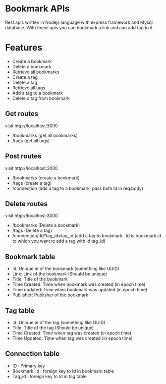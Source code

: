 # Bookmark APIs

Rest apis written in Nodejs language with express framework and Mysql database. With these apis you can bookmark a link and can add tag to it.

# Features

* Create a bookmark
* Delete a bookmark
* Retrieve all bookmarks
* Create a tag
* Delete a tag
* Retrieve all tags
* Add a tag to a bookmark
* Delete a tag from bookmark

## Get routes
visit http://localhost:3000
* /bookmarks           (get all bookmarks)
* /tags                (get all tags)
       

## Post routes
visit http://localhost:3000
* /bookmarks           (create a bookmark)
* /tags                (create a tag)
* /connection          (add a tag to a bookmark, pass both Id in req.body)
## Delete routes
visit http://localhost:3000
* /bookmarks           (Delete a bookmark)
* /tags                (Delete a tag)
* /connection/:Id?tag_id=tag_id     (add a tag to bookmark , Id is bookmark id to which you want to add a tag with id tag_id)

                       

## Bookmark table
* Id: Unique id of the bookmark (something like UUID) 
* Link: Link of the bookmark (Should be unique) 
* Title: Title of the bookmark 
* Time Created: Time when bookmark was created (in epoch time) 
* Time updated: Time when bookmark was updated (in epoch time) 
* Publisher: Publisher of the bookmark 


## Tag table
* Id: Unique id of the tag (something like UUID) 
* Title: Title of the tag (Should be unique) 
* Time Created: Time when tag was created (in epoch time) 
* Time Updated: Time when tag was created (in epoch time)

## Connection table
* ID : Primary key
* Bookmark_Id : foreign key to Id in bookmark table
* Tag_id : foreign key to Id in tag table
 
